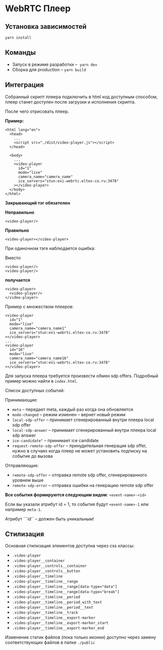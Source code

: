# WebRTC Плеер

## Установка зависимостей

`yarn install`

## Команды

- Запуск в режиме разработки – 
  `yarn dev`
- Сборка для production –
  `yarn build`

## Интеграция

Собранный скрипт плеера подключить в html код доступным способом, плеер станет доступен после загрузки и исполнения скрипта.

После чего отрисовать плеер.

**Пример:**

```
<html lang="en">
  <head>
    ...
    <script src="./dist/video-player.js"></script>
  </head>

  <body>
    ...
    <video-player
      id="1"
      mode="live"
      camera_name="camera_name"
      ice_servers="stun:evi-webrtc.eltex-co.ru:3478"
    ></video-player>
  </body>
</html>
```

**Закрывающий тэг обязателен**

**Неправильно**

```
<video-player/>
```

**Правильно**

```
<video-player></video-player>
```

При одиночном тэге наблюдается ошибка:

Вместо

```
<video-player/>
<video-player/>
```

**получается**

```
<video-player>
  <video-player/>
</video-player>
```

Пример с множеством плееров:

```
<video-player
  id="1"
  mode="live"
  camera_name="camera_name1"
  ice_servers="stun:evi-webrtc.eltex-co.ru:3478"
></video-player>
...
<video-player
  id="16"
  mode="live"
  camera_name="camera_name16"
  ice_servers="stun:evi-webrtc.eltex-co.ru:3478"
></video-player>
```

Для запуска плеера требуется произвести обмен sdp offers.
Подробный пример можно найти в `index.html`.

Список доступных событий:

Принимающие:

- `meta` – передает meta, каждый раз когда она обновляется
- `mode-changed` – режим изменен – вернет новый режим
- `local-sdp-offer` – принимает сгенерированный внутри плеера local sdp offer
- `local-sdp-answer` – принимает сгенерированный внутри плеера local sdp answer
- `ice-candidate"` – принимает ice candidate
- `request-remote-sdp-offer` – принудительная генерация sdp offer, нужно в случаях когда плеер не может установить подписку на событие до вызова

Отправляющие:

- `remote-sdp-offer` – отправка remote sdp offer, сгенерированного уровнем выше
- `remote-sdp-error` – отправка ошибки на генерацию remote sdp offer

**Все события формируются следующим видом**: `<event-name>-<id>`

Если вы указали атрибут id = 1, то события будут ```<event-name>-1``` или например ```meta-1```.

Атрибут ```id`` – должен быть уникальным!

## Стилизация

Основная стилизация элементов доступна через css классы:

- `.video-player`
- `.video-player__container`
- `.video-player__controls__container`
- `.video-player__controls__button`
- `.video-player__timeline`
- `.video-player__timeline__range`
- `.video-player__timeline__range[data-type="data"]`
- `.video-player__timeline__range[data-type="break"]`
- `.video-player__timeline__period`
- `.video-player__timeline__period_with_text`
- `.video-player__timeline__period__text`
- `.video-player__timeline__track`
- `.video-player__timeline__export-marker`
- `.video-player__timeline__export-marker_start`
- `.video-player__timeline__export-marker_end`

Изменение статик файлов (пока только иконки) доступно через замену соответствующих файлов в папке `./public`
